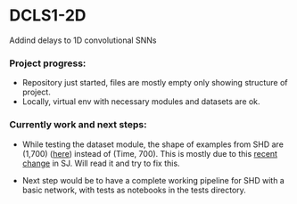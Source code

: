 # DCLS1-2D
Addind delays to 1D convolutional SNNs

### Project progress:
- Repository just started, files are mostly empty only showing structure of project.
- Locally, virtual env with necessary modules and datasets are ok.

### Currently work and next steps:
- While testing the dataset module, the shape of examples from SHD are (1,700) ([here](https://github.com/Thvnvtos/DCLS1-2D/blob/main/tests/data_test.ipynb)) instead of (Time, 700). This is mostly due to this [recent change](https://github.com/fangwei123456/spikingjelly/issues/507) in SJ. Will read it and try to fix this.

- Next step would be to have a complete working pipeline for SHD with a basic network, with tests as notebooks in the tests directory.

